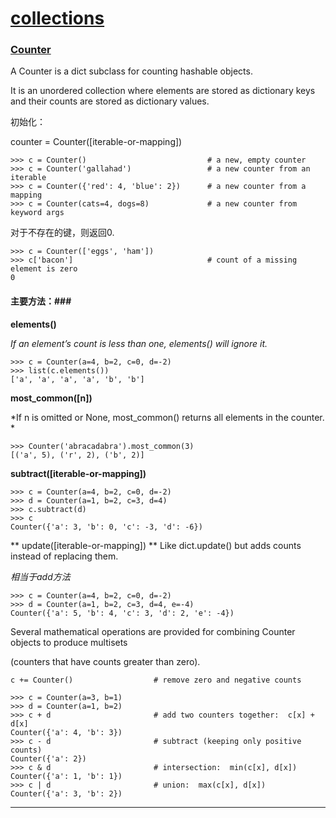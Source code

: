 # [collections](https://docs.python.org/2/library/collections.html) #

### [Counter](http://code.activestate.com/recipes/576611/) ###

A Counter is a dict subclass for counting hashable objects. 

It is an unordered collection where elements are stored as dictionary keys and their counts are stored as dictionary values. 

初始化：

counter = Counter([iterable-or-mapping]) 

```
>>> c = Counter()                           # a new, empty counter
>>> c = Counter('gallahad')                 # a new counter from an iterable
>>> c = Counter({'red': 4, 'blue': 2})      # a new counter from a mapping
>>> c = Counter(cats=4, dogs=8)             # a new counter from keyword args
```

对于不存在的键，则返回0.
```
>>> c = Counter(['eggs', 'ham'])
>>> c['bacon']                              # count of a missing element is zero
0
```

#### 主要方法：###

**elements()**

*If an element’s count is less than one, elements() will ignore it.*
```
>>> c = Counter(a=4, b=2, c=0, d=-2)
>>> list(c.elements())
['a', 'a', 'a', 'a', 'b', 'b']
```

**most_common([n])**

*If n is omitted or None, most_common() returns all elements in the counter. *
```
>>> Counter('abracadabra').most_common(3)
[('a', 5), ('r', 2), ('b', 2)]
```

**subtract([iterable-or-mapping])**

```
>>> c = Counter(a=4, b=2, c=0, d=-2)
>>> d = Counter(a=1, b=2, c=3, d=4)
>>> c.subtract(d)
>>> c
Counter({'a': 3, 'b': 0, 'c': -3, 'd': -6})
```

** update([iterable-or-mapping]) **
Like dict.update() but adds counts instead of replacing them. 

_相当于add方法_
```
>>> c = Counter(a=4, b=2, c=0, d=-2)
>>> d = Counter(a=1, b=2, c=3, d=4, e=-4)
Counter({'a': 5, 'b': 4, 'c': 3, 'd': 2, 'e': -4})
```

Several mathematical operations are provided for combining Counter objects to produce multisets 

(counters that have counts greater than zero). 
```
c += Counter()                  # remove zero and negative counts

>>> c = Counter(a=3, b=1)
>>> d = Counter(a=1, b=2)
>>> c + d                       # add two counters together:  c[x] + d[x]
Counter({'a': 4, 'b': 3})
>>> c - d                       # subtract (keeping only positive counts)
Counter({'a': 2})
>>> c & d                       # intersection:  min(c[x], d[x])
Counter({'a': 1, 'b': 1})
>>> c | d                       # union:  max(c[x], d[x])
Counter({'a': 3, 'b': 2})
```

***


